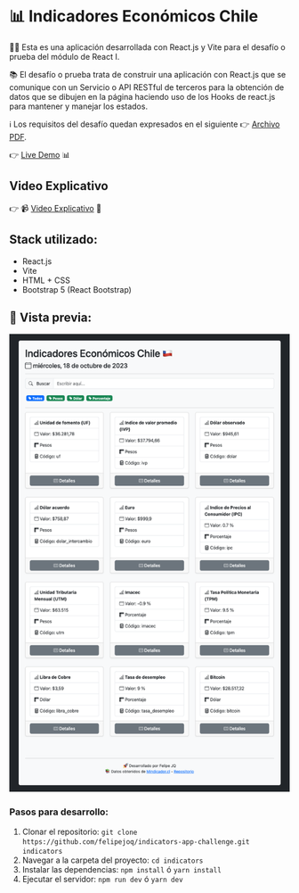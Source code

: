 # 📊 Indicadores Económicos Chile

👨‍💻 Esta es una aplicación desarrollada con React.js y Vite para el desafío o prueba
del módulo de React I.

📚 El desafío o prueba trata de construir una aplicación con React.js que se
comunique con un Servicio o API RESTful de terceros para la obtención de datos que se dibujen
en la página haciendo uso de los Hooks de react.js para mantener y manejar los estados.

ℹ️ Los requisitos del desafío quedan expresados en el siguiente 👉 [Archivo PDF](https://github.com/felipejoq/indicators-app-challenge/blob/main/01_prueba_react_1.pdf?raw=true).

👉 [Live Demo](https://felipejoq.github.io/indicators-app-challenge/) 📊

## Video Explicativo

👉 📹 [Video Explicativo](https://youtu.be/y6ir5YiI1J0) 👀

## Stack utilizado:

- React.js
- Vite
- HTML + CSS
- Bootstrap 5 (React Bootstrap)

## 📸 Vista previa:

![alt text](https://github.com/felipejoq/indicators-app-challenge/blob/main/preview.png?raw=true)

### Pasos para desarrollo:

1. Clonar el repositorio: ```git clone https://github.com/felipejoq/indicators-app-challenge.git indicators```
2. Navegar a la carpeta del proyecto: ```cd indicators```
3. Instalar las dependencias: ```npm install``` ó ```yarn install```
4. Ejecutar el servidor: ```npm run dev``` ó ```yarn dev```